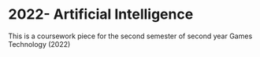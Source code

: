 # 2022- Artificial Intelligence
 This is a coursework piece for the second semester of second year Games Technology (2022)
